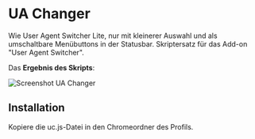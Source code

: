# UA Changer
Wie User Agent Switcher Lite, nur mit kleinerer Auswahl und als umschaltbare Menübuttons in der Statusbar. 
Skriptersatz für das Add-on "User Agent Switcher".

Das **Ergebnis des Skripts**:

![Screenshot UA Changer](https://github.com/ardiman/userChrome.js/raw/master/uachanger/scr_uachanger.png)

## Installation
Kopiere die uc.js-Datei in den Chromeordner des Profils.

